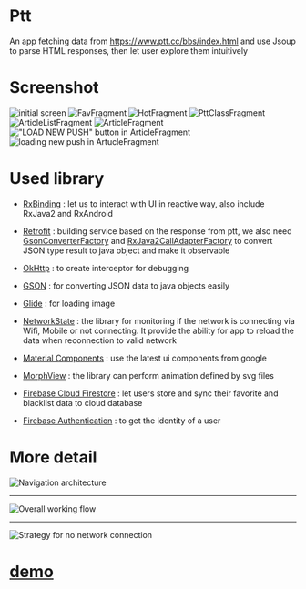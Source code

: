 # Ptt
An app fetching data from https://www.ptt.cc/bbs/index.html and use Jsoup to parse HTML responses, then let user explore them intuitively

# Screenshot
![initial screen](https://i.imgur.com/K9J0M6P.png) ![FavFragment](https://i.imgur.com/4WPTMNV.png)
![HotFragment](https://i.imgur.com/0GqUHxZ.png)
![PttClassFragment](https://i.imgur.com/6LXSasi.png) ![ArticleListFragment](https://i.imgur.com/qqrk7Vf.png) ![ArticleFragment](https://i.imgur.com/GtkEkUg.png)
!["LOAD NEW PUSH" button in ArticleFragment](https://i.imgur.com/9i1v6vE.png) ![loading new push in ArtucleFragment](https://i.imgur.com/GKOGPeg.png)

# Used library
* [RxBinding](https://github.com/JakeWharton/RxBinding) : let us to interact with UI in reactive way, also include RxJava2 and RxAndroid

* [Retrofit](https://square.github.io/retrofit/) : building service based on the response from ptt, we also need [GsonConverterFactory](https://github.com/square/retrofit/blob/master/retrofit-converters/gson/src/main/java/retrofit2/converter/gson/GsonConverterFactory.java) and [RxJava2CallAdapterFactory](https://github.com/square/retrofit/blob/master/retrofit-adapters/rxjava2/src/main/java/retrofit2/adapter/rxjava2/RxJava2CallAdapterFactory.java) to convert JSON type result to java object and make it observable

* [OkHttp](https://square.github.io/okhttp/) : to create interceptor for debugging

* [GSON](https://github.com/google/gson) : for converting JSON data to java objects easily

* [Glide](https://github.com/bumptech/glide) : for loading image

* [NetworkState](https://github.com/ALiao1432/NetworkState) : the library for monitoring if the network is connecting via Wifi, Mobile or not connecting. It provide the ability for app to reload the data when reconnection to valid network

* [Material Components](https://material.io/develop/android/docs/getting-started/) : use the latest ui components from google

* [MorphView](https://github.com/ALiao1432/MorphView) : the library can perform animation defined by svg files

* [Firebase Cloud Firestore](https://firebase.google.com/docs/firestore) : let users store and sync their favorite and blacklist data to cloud database

* [Firebase Authentication](https://firebase.google.com/docs/auth) : to get the identity of a user
# More detail
![Navigation architecture](https://i.imgur.com/jRMtlQZ.png)

- - -

![Overall working flow](https://i.imgur.com/Xlq4bdT.png)

- - -

![Strategy for no network connection](https://i.imgur.com/6RnnAD1.png)

# [demo](https://photos.app.goo.gl/iLqpHSYSDLQ5y7t69)
